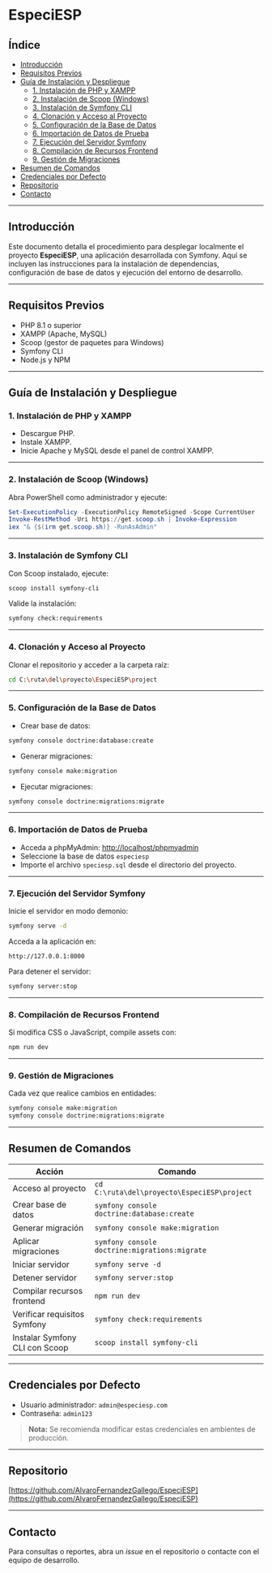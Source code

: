 # EspeciESP

## Índice

- [Introducción](#introducción)
- [Requisitos Previos](#requisitos-previos)
- [Guía de Instalación y Despliegue](#guía-de-instalación-y-despliegue)
  - [1. Instalación de PHP y XAMPP](#1-instalación-de-php-y-xampp)
  - [2. Instalación de Scoop (Windows)](#2-instalación-de-scoop-windows)
  - [3. Instalación de Symfony CLI](#3-instalación-de-symfony-cli)
  - [4. Clonación y Acceso al Proyecto](#4-clonación-y-acceso-al-proyecto)
  - [5. Configuración de la Base de Datos](#5-configuración-de-la-base-de-datos)
  - [6. Importación de Datos de Prueba](#6-importación-de-datos-de-prueba)
  - [7. Ejecución del Servidor Symfony](#7-ejecución-del-servidor-symfony)
  - [8. Compilación de Recursos Frontend](#8-compilación-de-recursos-frontend)
  - [9. Gestión de Migraciones](#9-gestión-de-migraciones)
- [Resumen de Comandos](#resumen-de-comandos)
- [Credenciales por Defecto](#credenciales-por-defecto)
- [Repositorio](#repositorio)
- [Contacto](#contacto)

---

## Introducción

Este documento detalla el procedimiento para desplegar localmente el proyecto **EspeciESP**, una aplicación desarrollada con Symfony. Aquí se incluyen las instrucciones para la instalación de dependencias, configuración de base de datos y ejecución del entorno de desarrollo.

---

## Requisitos Previos

- PHP 8.1 o superior  
- XAMPP (Apache, MySQL)  
- Scoop (gestor de paquetes para Windows)  
- Symfony CLI  
- Node.js y NPM  

---

## Guía de Instalación y Despliegue

### 1. Instalación de PHP y XAMPP

- Descargue PHP.
- Instale XAMPP.
- Inicie Apache y MySQL desde el panel de control XAMPP.

---

### 2. Instalación de Scoop (Windows)

Abra PowerShell como administrador y ejecute:

```powershell
Set-ExecutionPolicy -ExecutionPolicy RemoteSigned -Scope CurrentUser
Invoke-RestMethod -Uri https://get.scoop.sh | Invoke-Expression
iex "& {$(irm get.scoop.sh)} -RunAsAdmin"
````

---

### 3. Instalación de Symfony CLI

Con Scoop instalado, ejecute:

```powershell
scoop install symfony-cli
```

Valide la instalación:

```bash
symfony check:requirements
```

---

### 4. Clonación y Acceso al Proyecto

Clonar el repositorio y acceder a la carpeta raíz:

```bash
cd C:\ruta\del\proyecto\EspeciESP\project
```

---

### 5. Configuración de la Base de Datos

* Crear base de datos:

```bash
symfony console doctrine:database:create
```

* Generar migraciones:

```bash
symfony console make:migration
```

* Ejecutar migraciones:

```bash
symfony console doctrine:migrations:migrate
```

---

### 6. Importación de Datos de Prueba

* Acceda a phpMyAdmin: [http://localhost/phpmyadmin](http://localhost/phpmyadmin)
* Seleccione la base de datos `especiesp`
* Importe el archivo `speciesp.sql` desde el directorio del proyecto.

---

### 7. Ejecución del Servidor Symfony

Inicie el servidor en modo demonio:

```bash
symfony serve -d
```

Acceda a la aplicación en:

```
http://127.0.0.1:8000
```

Para detener el servidor:

```bash
symfony server:stop
```

---

### 8. Compilación de Recursos Frontend

Si modifica CSS o JavaScript, compile assets con:

```bash
npm run dev
```

---

### 9. Gestión de Migraciones

Cada vez que realice cambios en entidades:

```bash
symfony console make:migration
symfony console doctrine:migrations:migrate
```

---

## Resumen de Comandos

| Acción                         | Comando                                       |
| ------------------------------ | --------------------------------------------- |
| Acceso al proyecto             | `cd C:\ruta\del\proyecto\EspeciESP\project`   |
| Crear base de datos            | `symfony console doctrine:database:create`    |
| Generar migración              | `symfony console make:migration`              |
| Aplicar migraciones            | `symfony console doctrine:migrations:migrate` |
| Iniciar servidor               | `symfony serve -d`                            |
| Detener servidor               | `symfony server:stop`                         |
| Compilar recursos frontend     | `npm run dev`                                 |
| Verificar requisitos Symfony   | `symfony check:requirements`                  |
| Instalar Symfony CLI con Scoop | `scoop install symfony-cli`                   |

---

## Credenciales por Defecto

* Usuario administrador: `admin@especiesp.com`
* Contraseña: `admin123`

> **Nota:** Se recomienda modificar estas credenciales en ambientes de producción.

---

## Repositorio

[https://github.com/AlvaroFernandezGallego/EspeciESP](https://github.com/AlvaroFernandezGallego/EspeciESP)

---

## Contacto

Para consultas o reportes, abra un *issue* en el repositorio o contacte con el equipo de desarrollo.
